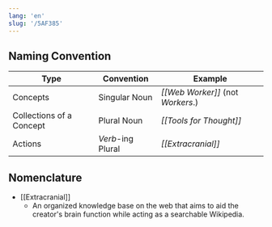 ```yaml
---
lang: 'en'
slug: '/5AF385'
---
```


## Naming Convention

| Type                     | Convention        | Example                           |
| ------------------------ | ----------------- | --------------------------------- |
| Concepts                 | Singular Noun     | _[[Web Worker]]_ (not _Workers_.) |
| Collections of a Concept | Plural Noun       | _[[Tools for Thought]]_           |
| Actions                  | _Verb_-ing Plural | _[[Extracranial]]_                |

## Nomenclature

- [[Extracranial]]
  - An organized knowledge base on the web that aims to aid the creator's brain function while acting as a searchable Wikipedia.
